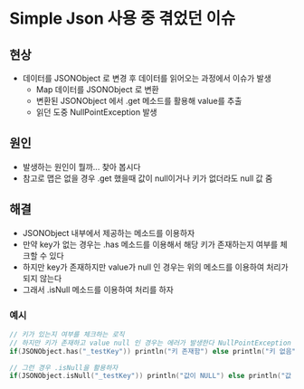 # Simple Json 사용 중 겪었던 이슈

## 현상

- 데이터를 JSONObject 로 변경 후 데이터를 읽어오는 과정에서 이슈가 발생
  - Map 데이터를 JSONObject 로 변환
  - 변환된 JSONObject 에서 .get 메소드를 활용해 value를 추출
  - 읽던 도중 NullPointException 발생

## 원인

- 발생하는 원인이 뭘까... 찾아 봅시다
- 참고로 맵은 없을 경우 .get 했을때 값이 null이거나 키가 없더라도 null 값 줌

## 해결

- JSONObject 내부에서 제공하는 메소드를 이용하자
- 만약 key가 없는 경우는 .has 메소드를 이용해서 해당 키가 존재하는지 여부를 체크할 수 있다
- 하지만 key가 존재하지만 value가 null 인 경우는 위의 메소드를 이용하여 처리가 되지 않는다
- 그래서 .isNull 메소드를 이용하여 처리를 하자

### 예시

```kotlin
// 키가 있는지 여부를 체크하는 로직
// 하지만 키가 존재하고 value null 인 경우는 에러가 발생한다 NullPointException
if(JSONObject.has("_testKey")) println("키 존재함") else println("키 없음")

// 그런 경우 .isNull을 활용하자
if(JSONObject.isNull("_testKey")) println("값이 NULL") else println("값 있음")
```

